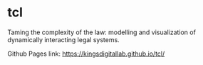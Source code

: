 # tcl
Taming the complexity of the law: modelling and visualization of dynamically interacting legal systems.

Github Pages link: https://kingsdigitallab.github.io/tcl/
